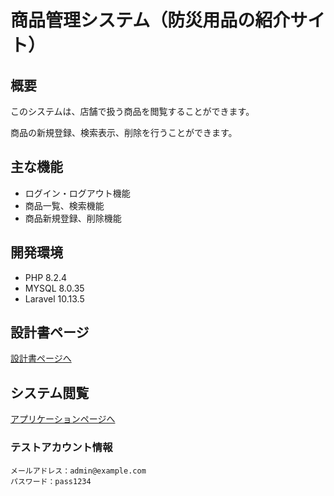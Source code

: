 # 商品管理システム（防災用品の紹介サイト）

## 概要

このシステムは、店舗で扱う商品を閲覧することができます。

商品の新規登録、検索表示、削除を行うことができます。

## 主な機能

* ログイン・ログアウト機能
* 商品一覧、検索機能
* 商品新規登録、削除機能

## 開発環境

* PHP 8.2.4
* MYSQL 8.0.35
* Laravel 10.13.5

## 設計書ページ

[設計書ページへ](https://drive.google.com/drive/folders/1GIBaapmC-V4-ZbxDxxT8rxGrOg4jA5nx)

## システム閲覧

[アプリケーションページへ](https://item-management-pro-dev-355-f40ef6901af6.herokuapp.com/)

### テストアカウント情報

```
メールアドレス：admin@example.com
パスワード：pass1234
```
